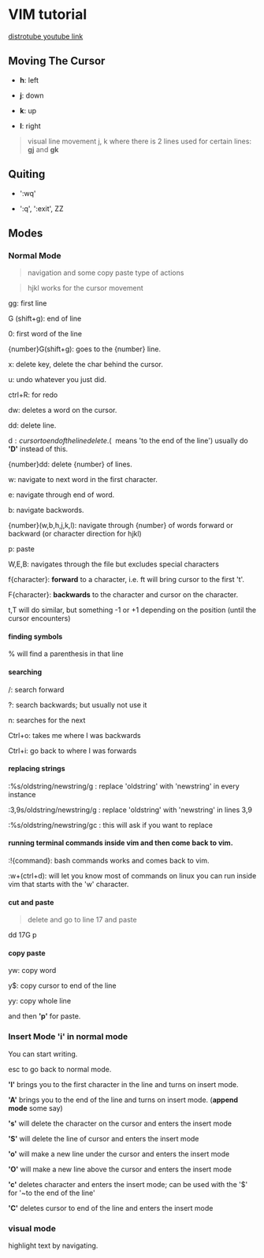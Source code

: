 # VIM tutorial
[distrotube youtube link](https://youtu.be/tExTz7GnpdQ)

## Moving The Cursor
- **h**: left

- **j**: down

- **k**: up

- **l**: right

> visual line movement j, k where there is 2 lines used for certain lines: **gj** and **gk**

## Quiting
- ':wq'

- ':q', ':exit', ZZ


## Modes
### Normal Mode
> navigation and some copy paste type of actions

> hjkl works for the cursor movement

gg: first line

G (shift+g): end of line

0: first word of the line

{number}G(shift+g): goes to the {number} line.

x: delete key, delete the char behind the cursor.

u: undo whatever you just did.

ctrl+R: for redo

dw: deletes a word on the cursor.

dd: delete line.

d$: cursor to end of the line delete. (~$ means 'to the end of the line') usually do **'D'** instead of this.

{number}dd: delete {number} of lines.

w: navigate to next word in the first character.

e: navigate through end of word.

b: navigate backwords.

{number}(w,b,h,j,k,l): navigate through {number} of words forward or backward (or character direction for hjkl)

p: paste

W,E,B: navigates through the file but excludes special characters

f{character}: **forward** to a character, i.e. ft will bring cursor to the first 't'.

F{character}: **backwards** to the character and cursor on the character.

t,T will do similar, but something -1 or +1 depending on the position (until the cursor encounters)

#### finding symbols

% will find a parenthesis in that line 

#### searching

/: search forward

?: search backwards; but usually not use it

n: searches for the next

Ctrl+o: takes me where I was backwards

Ctrl+i: go back to where I was forwards

#### replacing strings

:%s/oldstring/newstring/g  : replace 'oldstring' with 'newstring' in every instance

:3,9s/oldstring/newstring/g : replace 'oldstring' with 'newstring' in lines 3,9

:%s/oldstring/newstring/gc : this will ask if you want to replace

#### running terminal commands inside vim and then come back to vim.

:!{command}: bash commands works and comes back to vim.

:w+(ctrl+d): will let you know most of commands on linux you can run inside vim that starts with the 'w' character.

#### cut and paste
> delete and go to line 17 and paste

dd 17G p

#### copy paste

yw: copy word

y$: copy cursor to end of the line

yy: copy whole line

and then **'p'** for paste.

### Insert Mode 'i' in normal mode
You can start writing.

esc to go back to normal mode.

**'I'** brings you to the first character in the line and turns on insert mode.
 
**'A'** brings you to the end of the line and turns on insert mode. (**append mode** some say)

**'s'** will delete the character on the cursor and enters the insert mode

**'S'** will delete the line of cursor and enters the insert mode

**'o'** will make a new line under the cursor and enters the insert mode

**'O'** will make a new line above the cursor and enters the insert mode

**'c'** deletes character and enters the insert mode; can be used with the '$' for '~to the end of the line'

**'C'** deletes cursor to end of the line and enters the insert mode

### visual mode
highlight text by navigating.
